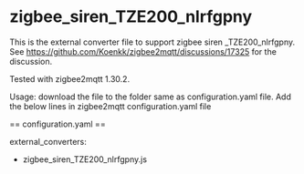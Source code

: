 # zigbee_siren_TZE200_nlrfgpny
This is the external converter file to support zigbee siren _TZE200_nlrfgpny. 
See https://github.com/Koenkk/zigbee2mqtt/discussions/17325 for the discussion. 


Tested with zigbee2mqtt 1.30.2.

Usage: 
    download the file to the folder same as configuration.yaml file. 
    Add the below lines in zigbee2mqtt configuration.yaml file


== configuration.yaml ==

external_converters:
  - zigbee_siren_TZE200_nlrfgpny.js



